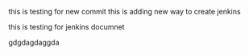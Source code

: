 
this is testing for new commit
this is adding new way to create jenkins

this is testing for jenkins documnet
 
gdgdagdaggda
